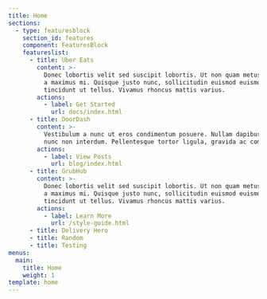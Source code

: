```yaml
---
title: Home
sections:
  - type: featuresblock
    section_id: features
    component: FeaturesBlock
    featureslist:
      - title: Uber Eats
        content: >-
          Donec lobortis velit sed suscipit lobortis. Ut non quam metus. Nullam
          a maximus mi. Quisque justo nunc, sollicitudin euismod euismod at,
          tincidunt ut tellus. Vivamus rhoncus mattis varius.
        actions:
          - label: Get Started
            url: docs/index.html
      - title: DoorDash
        content: >-
          Vestibulum a nunc ut eros condimentum posuere. Nullam dapibus quis
          nunc non interdum. Pellentesque tortor ligula, gravida ac commodo eu.
        actions:
          - label: View Posts
            url: blog/index.html
      - title: GrubHub
        content: >-
          Donec lobortis velit sed suscipit lobortis. Ut non quam metus. Nullam
          a maximus mi. Quisque justo nunc, sollicitudin euismod euismod at,
          tincidunt ut tellus. Vivamus rhoncus mattis varius.
        actions:
          - label: Learn More
            url: /style-guide.html
      - title: Delivery Hero
      - title: Random
      - title: Testing
menus:
  main:
    title: Home
    weight: 1
template: home
---
```


